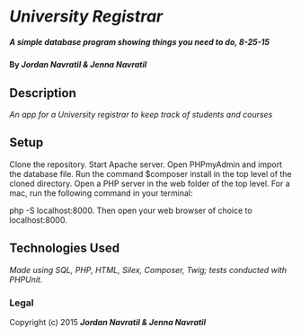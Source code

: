# _University Registrar_

##### _A simple database program showing things you need to do, 8-25-15_

#### By _**Jordan Navratil & Jenna Navratil**_

## Description

_An app for a University registrar to keep track of students and courses_

## Setup

Clone the repository. Start Apache server. Open PHPmyAdmin and import the database file. Run the command $composer install in the top level of the cloned directory. Open a PHP server in the web folder of the top level. For a mac, run the following command in your terminal:

php -S localhost:8000. Then open your web browser of choice to localhost:8000.

## Technologies Used

_Made using SQL, PHP, HTML, Silex, Composer, Twig; tests conducted with PHPUnit._

### Legal


Copyright (c) 2015 **_Jordan Navratil & Jenna Navratil_**
